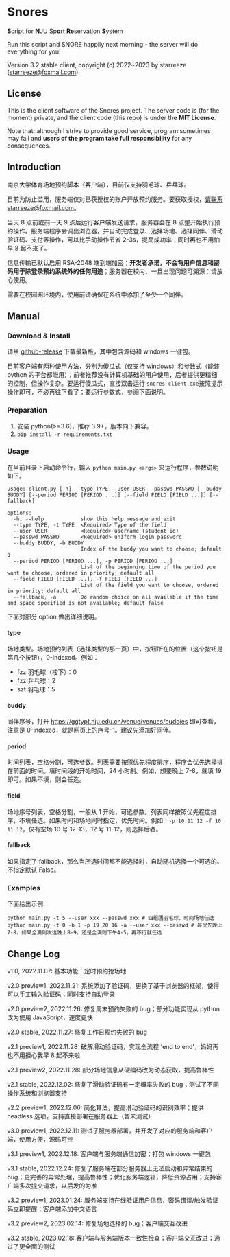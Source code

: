 # Snores

**S**cript for **N**JU Sp**o**rt **Re**servation **S**ystem

Run this script and SNORE happily next morning - the server will do everything for you!

Version 3.2 stable client, copyright (c) 2022~2023 by starreeze (starreeze@foxmail.com).

## License

This is the client software of the Snores project. The server code is (for the moment) private, and the client code (this repo) is under the **MIT License**.

Note that: although I strive to provide good service, program sometimes may fail and **users of the program take full responsibility** for any consequences.

## Introduction

南京大学体育场地预约脚本（客户端），目前仅支持羽毛球、乒乓球。

目前为防止滥用，服务端仅对已获授权的账户开放预约服务。要获取授权，请联系starreeze@foxmail.com。

当天 8 点前或前一天 9 点后运行客户端发送请求，服务器会在 8 点整开始执行预约操作。服务端程序会调出浏览器，并自动完成登录、选择场地、选择同伴、滑动验证码、支付等操作，可以比手动操作节省 2-3s，提高成功率；同时再也不用怕早 8 起不来了。

信息传输已默认启用 RSA-2048 端到端加密；**开发者承诺，不会将用户信息和密码用于除登录预约系统外的任何用途**；服务器在校内，一旦出现问题可溯源：请放心使用。

需要在校园网环境内，使用前请确保在系统中添加了至少一个同伴。

## Manual

### Download & Install

请从 [github-release](https://github.com/starreeze123/snores/releases) 下载最新版，其中包含源码和 windows 一键包。

目前客户端有两种使用方法，分别为傻瓜式（仅支持 windows）和参数式（能装 python 的平台都能用）；前者推荐没有计算机基础的用户使用，后者提供更精细的控制，但操作复杂。要运行傻瓜式，直接双击运行 `snores-client.exe`按照提示操作即可，不必再往下看了；要运行参数式，参阅下面说明。

### Preparation

1. 安装 python(>=3.6)，推荐 3.9+，版本向下兼容。
2. `pip install -r requirements.txt`

### Usage

在当前目录下启动命令行，输入 `python main.py <args>` 来运行程序，参数说明如下。

```
usage: client.py [-h] --type TYPE --user USER --passwd PASSWD [--buddy BUDDY] [--period PERIOD [PERIOD ...]] [--field FIELD [FIELD ...]] [--fallback]

options:
  -h, --help            show this help message and exit
  --type TYPE, -t TYPE  <Required> Type of the field
  --user USER           <Required> username (student id)
  --passwd PASSWD       <Required> uniform login password
  --buddy BUDDY, -b BUDDY
                        Index of the buddy you want to choose; default 0
  --period PERIOD [PERIOD ...], -p PERIOD [PERIOD ...]
                        List of the beginning time of the period you want to choose, ordered in priority; default all
  --field FIELD [FIELD ...], -f FIELD [FIELD ...]
                        List of the field you want to choose, ordered in priority; default all
  --fallback, -a        Do random choice on all available if the time and space specified is not available; default false
```

下面对部分 option 做出详细说明。

#### type

场地类型。场地预约列表（选择类型的那一页）中，按钮所在的位置（这个按钮是第几个按钮），0-indexed。例如：

- fzz 羽毛球（楼下）：0
- fzz 乒乓球：2
- szt 羽毛球：5

#### buddy

同伴序号，打开 https://ggtypt.nju.edu.cn/venue/venues/buddies 即可查看，注意是 0-indexed，就是网页上的序号-1。建议先添加好同伴。

#### period

时间列表，空格分割，可选参数。列表需要按照优先程度排序，程序会优先选择排在前面的时间。填时间段的开始时间，24 小时制。例如，想要晚上 7-8，就填 19 即可。如果不填，则会任选。

#### field

场地序号列表，空格分割，一般从 1 开始，可选参数。列表同样按照优先程度排序，不填任选。如果时间和场地同时指定，优先时间。例如：`-p 10 11 12 -f 10 11 12`，仅有空场 10 号 12-13，12 号 11-12，则选择后者。

#### fallback

如果指定了 fallback，那么当所选时间都不能选择时，自动随机选择一个可选的。不指定默认 False。

### Examples

下面给出示例:

```
python main.py -t 5 --user xxx --passwd xxx # 四组团羽毛球，时间场地任选
python main.py -t 0 -b 1 -p 19 20 16 -a --user xxx --passwd # 最优先晚上7-8，如果全满则次选晚上8-9，还是全满则下午4-5，再不行就任选
```

## Change Log

v1.0, 2022.11.07: 基本功能：定时预约抢场地

v2.0 preview1, 2022.11.21: 系统添加了验证码，更换了基于浏览器的框架，使得可以手工输入验证码；同时支持自动登录

v2.0 preview2, 2022.11.26: 修复周末预约失败的 bug；部分功能实现从 python 改为使用 JavaScript，速度更快

v2.0 stable, 2022.11.27: 修复工作日预约失败的 bug

v2.1 preview1, 2022.11.28: 破解滑动验证码，实现全流程 'end to end'，妈妈再也不用担心我早 8 起不来啦

v2.1 preview2, 2022.11.28: 部分场地信息从硬编码改为动态获取，提高鲁棒性

v2.1 stable, 2022.12.02: 修复了滑动验证码有一定概率失败的 bug；测试了不同操作系统和浏览器支持

v2.2 preview1, 2022.12.06: 简化算法，提高滑动验证码的识别效率；提供 headless 选项，支持直接部署在服务器上（暂未测试）

v3.0 preview1, 2022.12.11: 测试了服务器部署，并开发了对应的服务端和客户端，使用方便，源码可控

v3.1 preview1, 2022.12.18: 客户端与服务端通信加密；打包 windows 一键包

v3.1 stable, 2022.12.24: 修复了服务端在部分服务器上无法启动和异常结束的 bug；更完善的异常处理，提高鲁棒性；优化服务端逻辑，降低资源占用；支持客户端多次提交请求，以后发的为准

v3.2 preview1, 2023.01.24: 服务端支持在线验证用户信息，密码错误/触发验证码立即提醒；客户端添加中文语言

v3.2 preview2, 2023.02.14: 修复场地选择的 bug；客户端交互改进

v3.2 stable, 2023.02.18: 客户端与服务端版本一致性检查；客户端交互改进；通过了更全面的测试
